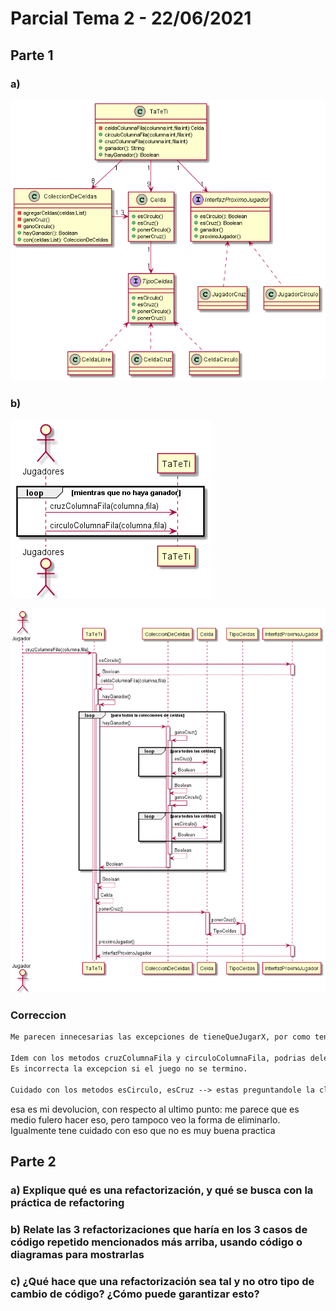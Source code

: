 # Parcial Tema 2 - 22/06/2021

## Parte 1

### a)

![Diagrma de Clase del TaTeTi](Diagrama.png)

### b)

![Diagrama de Secuencia entre Usuario y TaTeTi](DiagramaDeSecuenciaJuego.png)

![Diagrrama de secuencia de colocar una cruz](DiagramaDeSecuenciaTateti.png)

### **Correccion**

```txt
Me parecen innecesarias las excepciones de tieneQueJugarX, por como tenes planteado el modelo podrias hacer que jueguen los jugadores entonces ya sabes que van a jugar correctamente

Idem con los metodos cruzColumnaFila y circuloColumnaFila, podrias delegarle al jugador un metodo jugarColumnaFila y cada uno sabe si poner cruz o circulo
Es incorrecta la excepcion si el juego no se termino.

Cuidado con los metodos esCirculo, esCruz --> estas preguntandole la clase a los objetos
```

esa es mi devolucion, con respecto al ultimo punto: me parece que es medio fulero hacer eso, pero tampoco veo la forma de eliminarlo. Igualmente tene cuidado con eso que no es muy buena practica

## Parte 2

### a) Explique qué es una refactorización, y qué se busca con la práctica de refactoring

### b) Relate las 3 refactorizaciones que haría en los 3 casos de código repetido mencionados más arriba, usando código o diagramas para mostrarlas

### c) ¿Qué hace que una refactorización sea tal y no otro tipo de cambio de código? ¿Cómo puede garantizar esto?